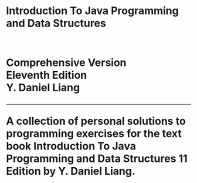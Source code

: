 <h1 center = "center">Introduction To Java Programming and Data Structures<h1/>
 
<p>
 <br/>Comprehensive Version
 <br/>Eleventh Edition
 <br/>Y. Daniel Liang
<p/>
 
 <hr/>
 
 A collection of personal solutions to programming exercises for the text book Introduction To Java Programming and Data Structures 11 Edition by Y. Daniel Liang.
